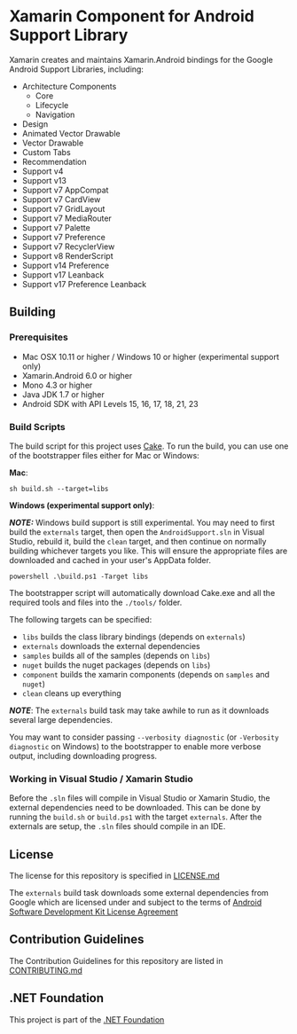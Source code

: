 # Xamarin Component for Android Support Library

Xamarin creates and maintains Xamarin.Android bindings for the Google Android Support Libraries, including:
 
 - Architecture Components
    - Core
    - Lifecycle
    - Navigation
 - Design
 - Animated Vector Drawable
 - Vector Drawable
 - Custom Tabs
 - Recommendation
 - Support v4
 - Support v13
 - Support v7 AppCompat
 - Support v7 CardView
 - Support v7 GridLayout
 - Support v7 MediaRouter
 - Support v7 Palette
 - Support v7 Preference
 - Support v7 RecyclerView
 - Support v8 RenderScript
 - Support v14 Preference
 - Support v17 Leanback
 - Support v17 Preference Leanback



## Building

### Prerequisites

- Mac OSX 10.11 or higher / Windows 10 or higher (experimental support only)
- Xamarin.Android 6.0 or higher
- Mono 4.3 or higher
- Java JDK 1.7 or higher
- Android SDK with API Levels 15, 16, 17, 18, 21, 23


### Build Scripts
The build script for this project uses [Cake](http://cakebuild.net).  To run the build, you can use one of the bootstrapper files either for Mac or Windows:

**Mac**:
```
sh build.sh --target=libs
```

**Windows (experimental support only)**:

***NOTE:*** Windows build support is still experimental.  You may need to first build the `externals` target, then open the `AndroidSupport.sln` in Visual Studio, rebuild it, build the `clean` target, and then continue on normally building whichever targets you like.  This will ensure the appropriate files are downloaded and cached in your user's AppData folder.

```
powershell .\build.ps1 -Target libs
```

The bootstrapper script will automatically download Cake.exe and all the required tools and files into the `./tools/` folder.

The following targets can be specified:

 - `libs` builds the class library bindings (depends on `externals`)
 - `externals` downloads the external dependencies
 - `samples` builds all of the samples (depends on `libs`)
 - `nuget` builds the nuget packages (depends on `libs`)
 - `component` builds the xamarin components (depends on `samples` and `nuget`)
 - `clean` cleans up everything

***NOTE***: The `externals` build task may take awhile to run as it downloads several large dependencies.

You may want to consider passing `--verbosity diagnostic` (or `-Verbosity diagnostic` on Windows) to the bootstrapper to enable more verbose output, including downloading progress.


### Working in Visual Studio / Xamarin Studio

Before the `.sln` files will compile in Visual Studio or Xamarin Studio, the external dependencies need to be downloaded.  This can be done by running the `build.sh` or `build.ps1` with the target `externals`.  After the externals are setup, the `.sln` files should compile in an IDE.


## License

The license for this repository is specified in
[LICENSE.md](LICENSE.md)

The `externals` build task downloads some external dependencies from Google which are licensed under and subject to the terms of [Android Software Development Kit License Agreement](http://developer.android.com/sdk/terms.html)

## Contribution Guidelines
The Contribution Guidelines for this repository are listed in [CONTRIBUTING.md](.github/CONTRIBUTING.md)

## .NET Foundation
This project is part of the [.NET Foundation](http://www.dotnetfoundation.org/projects)


